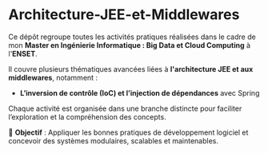 # **Architecture-JEE-et-Middlewares**  

Ce dépôt regroupe toutes les activités pratiques réalisées dans le cadre de mon **Master en Ingénierie Informatique : Big Data et Cloud Computing** à l'**ENSET**.  

Il couvre plusieurs thématiques avancées liées à **l'architecture JEE et aux middlewares**, notamment :  
- **L’inversion de contrôle (IoC) et l’injection de dépendances** avec Spring  

Chaque activité est organisée dans une branche distincte pour faciliter l’exploration et la compréhension des concepts.  

🚀 **Objectif** : Appliquer les bonnes pratiques de développement logiciel et concevoir des systèmes modulaires, scalables et maintenables.
